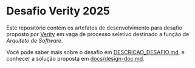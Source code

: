 # Desafio Verity 2025

Este repositório contém os artefatos de desenvolvimento para desafio proposto
por [Verity](https://www.verity.com.br) em vaga de processo seletivo destinado
a função de _Arquiteto de Software_.

Você pode saber mais sobre o desafio em [DESCRICAO_DESAFIO.md](DESCRICAO_DESAFIO.md),
e conhecer a solução proposta em [docs/design-doc.md](docs/design-doc.md).
